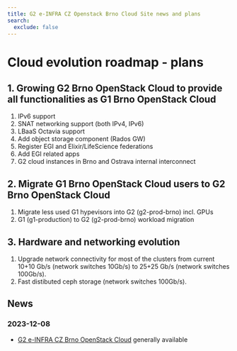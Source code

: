 ```yaml
---
title: G2 e-INFRA CZ Openstack Brno Cloud Site news and plans
search:
  exclude: false
---
```


# Cloud evolution roadmap - plans

## 1. Growing G2 Brno OpenStack Cloud to provide all functionalities as G1 Brno OpenStack Cloud

1. IPv6 support
2. SNAT networking support (both IPv4, IPv6)
3. LBaaS Octavia support
4. Add object storage component (Rados GW)
5. Register EGI and Elixir/LifeScience federations
6. Add EGI related apps
7. G2 cloud instances in Brno and Ostrava internal interconnect

## 2. Migrate G1 Brno OpenStack Cloud users to G2 Brno OpenStack Cloud

1. Migrate less used G1 hypevisors into G2 (g2-prod-brno) incl. GPUs
2. G1 (g1-production) to G2 (g2-prod-brno) workload migration

## 3. Hardware and networking evolution

1. Upgrade network connectivity for most of the clusters from current 10+10 Gb/s (network switches 10Gb/s) to 25+25 Gb/s (network switches 100Gb/s).
2. Fast distibuted ceph storage (network switches 100Gb/s).


## News

### 2023-12-08
* [G2 e-INFRA CZ Brno OpenStack Cloud](https://brno.openstack.cloud.e-infra.cz/) generally available
